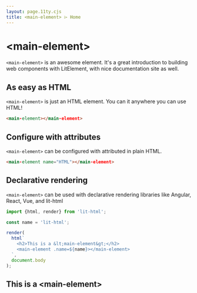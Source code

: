 ```yaml
---
layout: page.11ty.cjs
title: <main-element> ⌲ Home
---
```


# &lt;main-element>

`<main-element>` is an awesome element. It's a great introduction to building web components with LitElement, with nice documentation site as well.

## As easy as HTML

<section class="columns">
  <div>

`<main-element>` is just an HTML element. You can it anywhere you can use HTML!

```html
<main-element></main-element>
```

  </div>
  <div>

<main-element></main-element>

  </div>
</section>

## Configure with attributes

<section class="columns">
  <div>

`<main-element>` can be configured with attributed in plain HTML.

```html
<main-element name="HTML"></main-element>
```

  </div>
  <div>

<main-element name="HTML"></main-element>

  </div>
</section>

## Declarative rendering

<section class="columns">
  <div>

`<main-element>` can be used with declarative rendering libraries like Angular, React, Vue, and lit-html

```js
import {html, render} from 'lit-html';

const name = 'lit-html';

render(
  html`
    <h2>This is a &lt;main-element&gt;</h2>
    <main-element .name=${name}></main-element>
  `,
  document.body
);
```

  </div>
  <div>

<h2>This is a &lt;main-element&gt;</h2>
<main-element name="lit-html"></main-element>

  </div>
</section>
